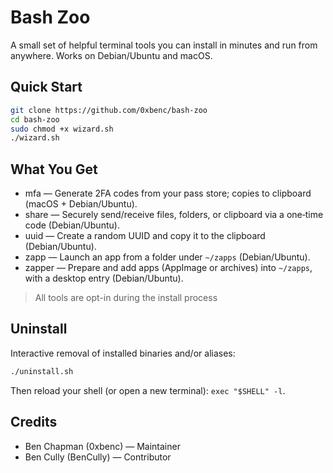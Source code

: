 # Bash Zoo

A small set of helpful terminal tools you can install in minutes and run from anywhere. 
Works on Debian/Ubuntu and macOS.

## Quick Start
```bash
git clone https://github.com/0xbenc/bash-zoo
cd bash-zoo
sudo chmod +x wizard.sh
./wizard.sh
```

## What You Get

- mfa — Generate 2FA codes from your pass store; copies to clipboard (macOS + Debian/Ubuntu).
- share — Securely send/receive files, folders, or clipboard via a one‑time code (Debian/Ubuntu).
- uuid — Create a random UUID and copy it to the clipboard (Debian/Ubuntu).
- zapp — Launch an app from a folder under `~/zapps` (Debian/Ubuntu).
- zapper — Prepare and add apps (AppImage or archives) into `~/zapps`, with a desktop entry (Debian/Ubuntu).

> All tools are opt-in during the install process

## Uninstall

Interactive removal of installed binaries and/or aliases:

```bash
./uninstall.sh
```

Then reload your shell (or open a new terminal): `exec "$SHELL" -l`.

## Credits

- Ben Chapman (0xbenc) — Maintainer
- Ben Cully (BenCully) — Contributor
